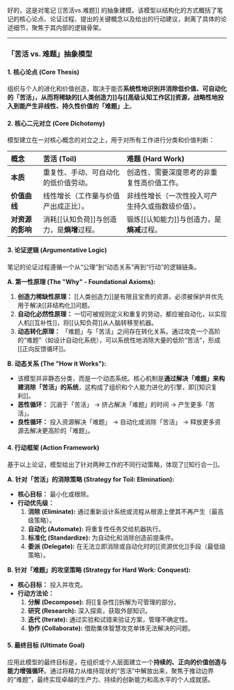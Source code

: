 好的，这是对笔记 [[苦活vs.难题]] 的抽象建模。该模型以结构化的方式概括了笔记的核心论点、论证过程、提出的关键概念以及给出的行动建议，剥离了具体的论述细节，聚焦于其内部的逻辑骨架。

---

### **「苦活 vs. 难题」抽象模型**

#### **1. 核心论点 (Core Thesis)**

组织与个人的进化和价值创造，取决于能否**系统性地识别并消除低价值、可自动化的「苦活」，从而将稀缺的[[人类创造力]]与[[高级认知工作区]]资源，战略性地投入到能产生非线性、持久性价值的「难题」上**。

#### **2. 核心二元对立 (Core Dichotomy)**

模型建立在一对核心概念的对立之上，用于对所有工作进行分类和价值判断：

| 概念 | **苦活 (Toil)** | **难题 (Hard Work)** |
| :--- | :--- | :--- |
| **本质** | 重复性、手动、可自动化的低价值劳动。 | 创造性、需要深度思考的非重复性高价值工作。 |
| **价值曲线** | 线性增长（工作量与价值产出成正比）。 | 非线性增长（一次性投入可产生持久或指数级价值）。 |
| **对资源的影响** | 消耗[[认知负荷]]与创造力，是**熵增**过程。 | 锻炼[[认知能力]]与创造力，是**熵减**过程。 |

#### **3. 论证逻辑 (Argumentative Logic)**

笔记的论证过程遵循一个从“公理”到“动态关系”再到“行动”的逻辑链条。

**A. 第一性原理 (The "Why" - Foundational Axioms):**
1.  **创造力稀缺性原理：** [[人类创造力]]是有限且宝贵的资源，必须被保护并优先用于解决[[非结构化]]问题。
2.  **自动化必然性原理：** 一切可被规则定义和重复的劳动，都应被自动化，以实现人机[[互补性]]，将[[认知负荷]]从人脑转移至机器。
3.  **动态转化原理：** 「难题」与「苦活」之间存在转化关系。通过攻克一个高阶的“难题”（如设计自动化系统），可以系统性地消除大量的低阶“苦活”，形成[[正向反馈循环]]。

**B. 动态关系 (The "How it Works"):**
*   该模型并非静态分类，而是一个动态系统。核心机制是**通过解决「难题」来构建消除「苦活」的系统**，这构成了组织和个人能力进化的引擎，即[[知识复利]]。
*   **恶性循环：** 沉溺于「苦活」 → 挤占解决「难题」的时间 → 产生更多「苦活」。
*   **良性循环：** 投入资源解决「难题」 → 自动化或消除「苦活」 → 释放更多资源去解决更高阶的「难题」。

#### **4. 行动框架 (Action Framework)**

基于以上论证，模型给出了针对两种工作的不同行动策略，体现了[[知行合一]]。

**A. 针对「苦活」的消除策略 (Strategy for Toil: Elimination):**
*   **核心目标：** 最小化或根除。
*   **行动优先级：**
    1.  **消除 (Eliminate):** 通过重新设计系统或流程从根源上使其不再产生（最高级策略）。
    2.  **自动化 (Automate):** 将重复性任务交给机器执行。
    3.  **标准化 (Standardize):** 为自动化和消除创造前提条件。
    4.  **委派 (Delegate):** 在无法立即消除或自动化时的[[资源优化]]手段（最低级策略）。

**B. 针对「难题」的攻坚策略 (Strategy for Hard Work: Conquest):**
*   **核心目标：** 投入并攻克。
*   **行动方法论：**
    1.  **分解 (Decompose):** 将[[复杂性]]拆解为可管理的部分。
    2.  **研究 (Research):** 深入探索，获取外部知识。
    3.  **迭代 (Iterate):** 通过实验和试错来验证方案，管理不确定性。
    4.  **协作 (Collaborate):** 借助集体智慧攻克单体无法解决的问题。

#### **5. 最终目标 (Ultimate Goal)**

应用此模型的最终目标是，在组织或个人层面建立一个**持续的、正向的价值创造与能力增强循环**。通过将精力从维持现状的“苦活”中解放出来，聚焦于推动边界的“难题”，最终实现卓越的生产力、持续的创新能力和高水平的个人成就感。